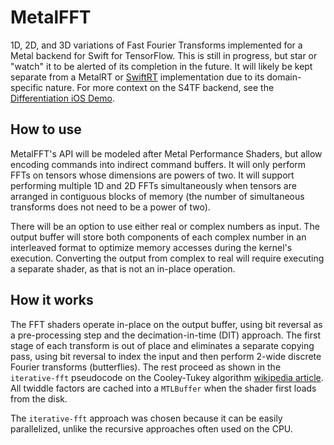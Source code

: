 # MetalFFT

1D, 2D, and 3D variations of Fast Fourier Transforms implemented for a Metal backend for Swift for TensorFlow. This is still in progress, but star or "watch" it to be alerted of its completion in the future. It will likely be kept separate from a MetalRT or [SwiftRT](https://github.com/ewconnell/swiftrt) implementation due to its domain-specific nature. For more context on the S4TF backend, see the [Differentiation iOS Demo](https://github.com/philipturner/differentiation-ios-demo).

## How to use

MetalFFT's API will be modeled after Metal Performance Shaders, but allow encoding commands into indirect command buffers. It will only perform FFTs on tensors whose dimensions are powers of two. It will support performing multiple 1D and 2D FFTs simultaneously when tensors are arranged in contiguous blocks of memory (the number of simultaneous transforms does not need to be a power of two).

There will be an option to use either real or complex numbers as input. The output buffer will store both components of each complex number in an interleaved format to optimize memory accesses during the kernel's execution. Converting the output from complex to real will require executing a separate shader, as that is not an in-place operation.

## How it works

The FFT shaders operate in-place on the output buffer, using bit reversal as a pre-processing step and the decimation-in-time (DIT) approach. The first stage of each transform is out of place and eliminates a separate copying pass, using bit reversal to index the input and then perform 2-wide discrete Fourier transforms (butterflies). The rest proceed as shown in the `iterative-fft` pseudocode on the Cooley-Tukey algorithm [wikipedia article](https://en.wikipedia.org/wiki/Cooley–Tukey_FFT_algorithm). All twiddle factors are cached into a `MTLBuffer` when the shader first loads from the disk.

The `iterative-fft` approach was chosen because it can be easily parallelized, unlike the recursive approaches often used on the CPU.
